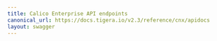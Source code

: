 ```yaml
---
title: Calico Enterprise API endpoints
canonical_url: https://docs.tigera.io/v2.3/reference/cnx/apidocs
layout: swagger
---
```


<div class="swagger-section"><div id="swagger-target" class="swagger-ui-wrap"></div><script>$(function() { loadSwaggerUi("/{{page.version}}/calico-swagger.json", "swagger-target"); });</script></div>
